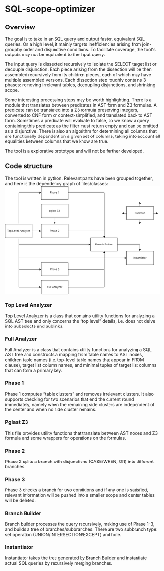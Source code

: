 SQL-scope-optimizer
==============

## Overview
The goal  is to take in an SQL query and output faster, equivalent SQL queries. On a high level, it mainly targets inefficiencies arising from join-groupby order and disjunctive conditions. To facilitate coverage, the tool's outputs may not be equivalent to the input query.

The input query is dissected recursively to isolate the SELECT target list or decouple disjunction. Each piece arising from the dissection will be then assembled recursively from its children pieces, each of which may have multiple assembled versions. Each dissection step roughly contains 3 phases: removing irrelevant tables, decoupling disjunctions, and shrinking scope.

Some interesting processing steps may be worth highlighting. There is a module that translates between predicates in AST form and Z3 formulas. A predicate can be translated into a Z3 formula preserving integers, converted to CNF form or context-simplified, and translated back to AST form. Sometimes a predicate will evaluate to false, so we know a query containing this predicate as the filter must return empty and can be omitted as a disjunctive. There is also an algorithm for determining all columns that are functionally dependent on a given set of columns, taking into account all equalities between columns that we know are true.

The tool is a explorative prototype and will not be further developed.

## Code structure
The tool is written in python. Relevant parts have been grouped together, and here is the dependency graph of files/classes:
![code structure](code_structure.png)
### Top Level Analyzer
Top Level Analyzer is a class that contains utility functions for analyzing a SQL AST tree and only concerns the “top level” details, i.e. does not delve into subselects and sublinks.
### Full Analyzer
Full Analyzer is a class that contains utility functions for analyzing a SQL AST tree and constructs a mapping from table names to AST nodes, children table names (i.e. top-level table names that appear in FROM clause), target list column names, and minimal tuples of target list columns that can form a primary key. 
### Phase 1
Phase 1 computes “table clusters” and removes irrelevant clusters. It also supports checking for two scenarios that end the current round immediately, namely when the remaining side clusters are independent of the center and when no side cluster remains.
### Pglast Z3
This file provides utility functions that translate between AST nodes and Z3 formula and some wrappers for operations on the formulas.
### Phase 2
Phase 2 splits a branch with disjunctions (CASE/WHEN, OR) into different branches.
### Phase 3
Phase 3 checks a branch for two conditions and if any one is satisfied, relevant information will be pushed into a smaller scope and center tables will be deleted.
### Branch Builder
Branch builder processes the query recursively, making use of Phase 1-3, and builds a tree of branches/subbranches. There are two subbranch type: set operation (UNION/INTERSECTION/EXCEPT) and hole.
### Instantiator
Instantiator takes the tree generated by Branch Builder and instantiate actual SQL queries by recursively merging branches.
